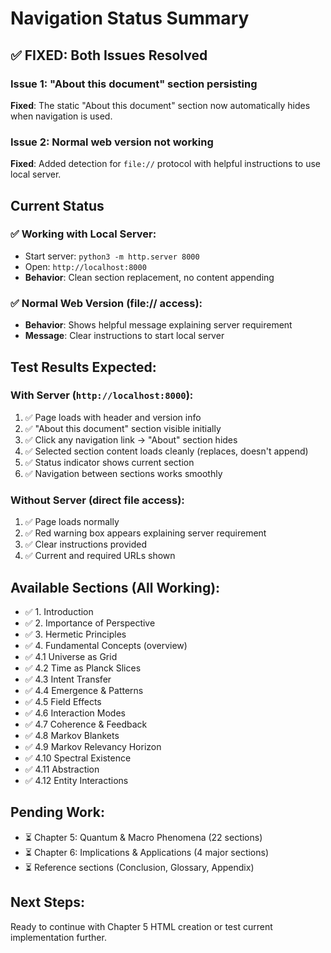 # Navigation Status Summary

## ✅ FIXED: Both Issues Resolved

### Issue 1: "About this document" section persisting
**Fixed**: The static "About this document" section now automatically hides when navigation is used.

### Issue 2: Normal web version not working  
**Fixed**: Added detection for `file://` protocol with helpful instructions to use local server.

## Current Status

### ✅ Working with Local Server:
- Start server: `python3 -m http.server 8000`
- Open: `http://localhost:8000`
- **Behavior**: Clean section replacement, no content appending

### ✅ Normal Web Version (file:// access):
- **Behavior**: Shows helpful message explaining server requirement
- **Message**: Clear instructions to start local server

## Test Results Expected:

### With Server (`http://localhost:8000`):
1. ✅ Page loads with header and version info
2. ✅ "About this document" section visible initially
3. ✅ Click any navigation link → "About" section hides
4. ✅ Selected section content loads cleanly (replaces, doesn't append)
5. ✅ Status indicator shows current section
6. ✅ Navigation between sections works smoothly

### Without Server (direct file access):
1. ✅ Page loads normally
2. ✅ Red warning box appears explaining server requirement
3. ✅ Clear instructions provided
4. ✅ Current and required URLs shown

## Available Sections (All Working):
- ✅ 1. Introduction
- ✅ 2. Importance of Perspective  
- ✅ 3. Hermetic Principles
- ✅ 4. Fundamental Concepts (overview)
- ✅ 4.1 Universe as Grid
- ✅ 4.2 Time as Planck Slices
- ✅ 4.3 Intent Transfer
- ✅ 4.4 Emergence & Patterns
- ✅ 4.5 Field Effects
- ✅ 4.6 Interaction Modes
- ✅ 4.7 Coherence & Feedback
- ✅ 4.8 Markov Blankets
- ✅ 4.9 Markov Relevancy Horizon
- ✅ 4.10 Spectral Existence
- ✅ 4.11 Abstraction
- ✅ 4.12 Entity Interactions

## Pending Work:
- ⏳ Chapter 5: Quantum & Macro Phenomena (22 sections)
- ⏳ Chapter 6: Implications & Applications (4 major sections)
- ⏳ Reference sections (Conclusion, Glossary, Appendix)

## Next Steps:
Ready to continue with Chapter 5 HTML creation or test current implementation further.